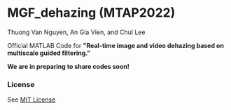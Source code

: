 # MGF_dehazing (MTAP2022)

Thuong Van Nguyen, An Gia Vien, and Chul Lee

Official MATLAB Code for **"Real-time image and video dehazing based on multiscale guided filtering."**

**We are in preparing to share codes soon!**

### License
See [MIT License](https://github.com/viengiaan/MGF_dehazing/blob/main/LICENSE)
